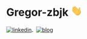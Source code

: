 # Gregor-zbjk <img src="https://raw.githubusercontent.com/Gregor-zbjk/Gregor-zbjk/main/wave.gif" width="30px">

<p>
  <a href="" rel="nofollow">
    <img align="center" src="" alt="linkedin" height="30px" style="max-width:100%;">
  </a> 
  &nbsp;
   <a href="" rel="nofollow">
    <img align="center" src="" alt="blog" height="30px" style="max-width:100%;">
  </a>
</p>